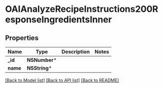 # OAIAnalyzeRecipeInstructions200ResponseIngredientsInner

## Properties
Name | Type | Description | Notes
------------ | ------------- | ------------- | -------------
**_id** | **NSNumber*** |  | 
**name** | **NSString*** |  | 

[[Back to Model list]](../README.md#documentation-for-models) [[Back to API list]](../README.md#documentation-for-api-endpoints) [[Back to README]](../README.md)


